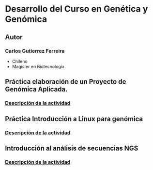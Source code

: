 # Desarrollo del Curso en Genética y Genómica 

## **Autor**
### Carlos Gutierrez Ferreira  
- Chileno
- Magíster en Biotecnología

## Práctica elaboración de un Proyecto de Genómica Aplicada.
### [Descripción de la actividad](https://github.com/GenomicsEducation/CarlosGutierrez/blob/main/Proyecto-Genomica-Aplicada/Proyecto-Genomica-Aplicada.md)

## Práctica Introducción a Linux para genómica
### [Descripción de la actividad](https://github.com/GenomicsEducation/CarlosGutierrez/blob/main/Linux-Genomica/Linux-Genómica.md)

## Introducción al análisis de secuencias NGS
### [Descripción de la actividad](https://github.com/GenomicsEducation/CarlosGutierrez/blob/main/Analisis-secuencias-NGS/Análisis-secuencias-NGS.md)
